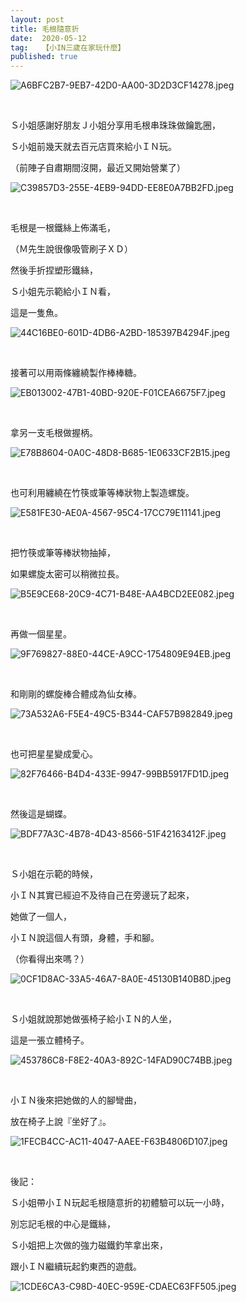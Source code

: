 ```yaml
---
layout: post
title: 毛根隨意折
date:  2020-05-12
tag:   【小IN三歲在家玩什麼】
published: true 
---
```

<p><img alt="A6BFC2B7-9EB7-42D0-AA00-3D2D3CF14278.jpeg" src="https://pic.pimg.tw/smlife543/1589289345-796015775_n.jpg" title="A6BFC2B7-9EB7-42D0-AA00-3D2D3CF14278.jpeg"></p>

<p>&nbsp;</p>

<p>Ｓ小姐感謝好朋友Ｊ小姐分享用毛根串珠珠做鑰匙圈，</p>

<p>Ｓ小姐前幾天就去百元店買來給小ＩＮ玩。</p>

<p>（前陣子自肅期間沒開，最近又開始營業了）</p>

<p><img alt="C39857D3-255E-4EB9-94DD-EE8E0A7BB2FD.jpeg" src="https://pic.pimg.tw/smlife543/1589289320-4285229437_n.jpg" title="C39857D3-255E-4EB9-94DD-EE8E0A7BB2FD.jpeg"></p>

<p>&nbsp;</p>

<p>毛根是一根鐵絲上佈滿毛，</p>

<p>（Ｍ先生說很像吸管刷子ＸＤ）</p>

<p>然後手折捏塑形鐵絲，</p>

<p>Ｓ小姐先示範給小ＩＮ看，</p>

<p>這是一隻魚。</p>

<p><img alt="44C16BE0-601D-4DB6-A2BD-185397B4294F.jpeg" src="https://pic.pimg.tw/smlife543/1589289319-1666781330_n.jpg" title="44C16BE0-601D-4DB6-A2BD-185397B4294F.jpeg"></p>

<p>&nbsp;</p>

<p>接著可以用兩條纏繞製作棒棒糖。</p>

<p><img alt="EB013002-47B1-40BD-920E-F01CEA6675F7.jpeg" src="https://pic.pimg.tw/smlife543/1589289319-3353453806_n.jpg" title="EB013002-47B1-40BD-920E-F01CEA6675F7.jpeg"></p>

<p>&nbsp;</p>

<p>拿另一支毛根做握柄。</p>

<p><img alt="E78B8604-0A0C-48D8-B685-1E0633CF2B15.jpeg" src="https://pic.pimg.tw/smlife543/1589289329-1059736528_n.jpg" title="E78B8604-0A0C-48D8-B685-1E0633CF2B15.jpeg"></p>

<p>&nbsp;</p>

<p>也可利用纏繞在竹筷或筆等棒狀物上製造螺旋。</p>

<p><img alt="E581FE30-AE0A-4567-95C4-17CC79E11141.jpeg" src="https://pic.pimg.tw/smlife543/1589289330-3262466501_n.jpg" title="E581FE30-AE0A-4567-95C4-17CC79E11141.jpeg"></p>

<p>&nbsp;</p>

<p>把竹筷或筆等棒狀物抽掉，</p>

<p>如果螺旋太密可以稍微拉長。</p>

<p><img alt="B5E9CE68-20C9-4C71-B48E-AA4BCD2EE082.jpeg" src="https://pic.pimg.tw/smlife543/1589289334-2185669591_n.jpg" title="B5E9CE68-20C9-4C71-B48E-AA4BCD2EE082.jpeg"></p>

<p>&nbsp;</p>

<p>再做一個星星。</p>

<p><img alt="9F769827-88E0-44CE-A9CC-1754809E94EB.jpeg" src="https://pic.pimg.tw/smlife543/1589289336-3155649962_n.jpg" title="9F769827-88E0-44CE-A9CC-1754809E94EB.jpeg"></p>

<p>&nbsp;</p>

<p>和剛剛的螺旋棒合體成為仙女棒。</p>

<p><img alt="73A532A6-F5E4-49C5-B344-CAF57B982849.jpeg" src="https://pic.pimg.tw/smlife543/1589289337-3804735387_n.jpg" title="73A532A6-F5E4-49C5-B344-CAF57B982849.jpeg"></p>

<p>&nbsp;</p>

<p>也可把星星變成愛心。</p>

<p><img alt="82F76466-B4D4-433E-9947-99BB5917FD1D.jpeg" src="https://pic.pimg.tw/smlife543/1589289352-367060047_n.jpg" title="82F76466-B4D4-433E-9947-99BB5917FD1D.jpeg"></p>

<p>&nbsp;</p>

<p>然後這是蝴蝶。</p>

<p><img alt="BDF77A3C-4B78-4D43-8566-51F42163412F.jpeg" src="https://pic.pimg.tw/smlife543/1589289359-3794251636_n.jpg" title="BDF77A3C-4B78-4D43-8566-51F42163412F.jpeg"></p>

<p>&nbsp;</p>

<p>Ｓ小姐在示範的時候，</p>

<p>小ＩＮ其實已經迫不及待自己在旁邊玩了起來，</p>

<p>她做了一個人，</p>

<p>小ＩＮ說這個人有頭，身體，手和腳。</p>

<p>（你看得出來嗎？）</p>

<p><img alt="0CF1D8AC-33A5-46A7-8A0E-45130B140B8D.jpeg" src="https://pic.pimg.tw/smlife543/1589289319-1948252239_n.jpg" title="0CF1D8AC-33A5-46A7-8A0E-45130B140B8D.jpeg"></p>

<p>&nbsp;</p>

<p>Ｓ小姐就說那她做張椅子給小ＩＮ的人坐，</p>

<p>這是一張立體椅子。</p>

<p><img alt="453786C8-F8E2-40A3-892C-14FAD90C74BB.jpeg" src="https://pic.pimg.tw/smlife543/1589289345-3481032842_n.jpg" title="453786C8-F8E2-40A3-892C-14FAD90C74BB.jpeg"></p>

<p>&nbsp;</p>

<p>小ＩＮ後來把她做的人的腳彎曲，</p>

<p>放在椅子上說『坐好了』。</p>

<p><img alt="1FECB4CC-AC11-4047-AAEE-F63B4806D107.jpeg" src="https://pic.pimg.tw/smlife543/1589289346-1632245755_n.jpg" title="1FECB4CC-AC11-4047-AAEE-F63B4806D107.jpeg"></p>

<p>&nbsp;</p>

<p>後記：</p>

<p>Ｓ小姐帶小ＩＮ玩起毛根隨意折的初體驗可以玩一小時，</p>

<p>別忘記毛根的中心是鐵絲，</p>

<p>Ｓ小姐把上次做的強力磁鐵釣竿拿出來，</p>

<p>跟小ＩＮ繼續玩起釣東西的遊戲。</p>

<p><img alt="1CDE6CA3-C98D-40EC-959E-CDAEC63FF505.jpeg" src="https://pic.pimg.tw/smlife543/1589289359-3109275507_n.jpg" title="1CDE6CA3-C98D-40EC-959E-CDAEC63FF505.jpeg"></p>

